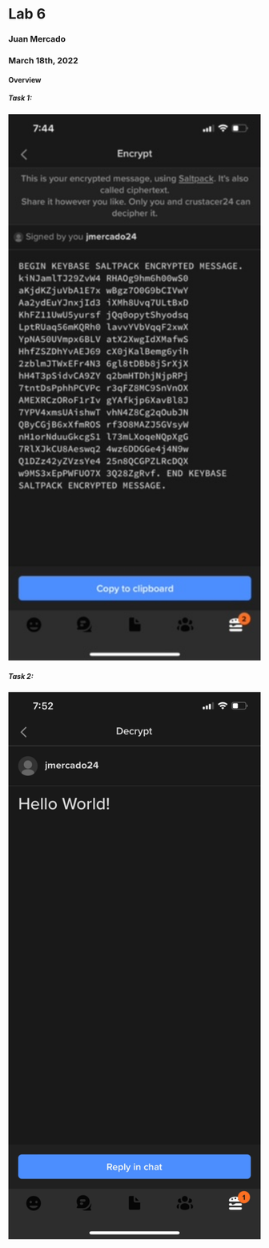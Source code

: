 # Lab 6

### Juan Mercado
### March 18th, 2022

#### Overview

##### Task 1:

<img src="lab6_6.1.JPG" width="800">

##### Task 2:

<img src="lab6_6.2.JPG" width="800">
